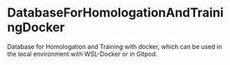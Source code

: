# DatabaseForHomologationAndTrainingDocker
Database for Homologation and Training with docker, which can be used in the local environment with WSL-Docker or in Gitpod.
